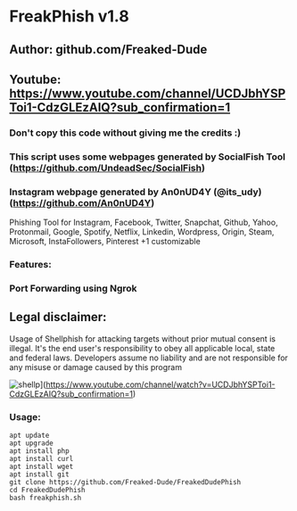 # FreakPhish v1.8
## Author: github.com/Freaked-Dude
## Youtube: https://www.youtube.com/channel/UCDJbhYSPToi1-CdzGLEzAIQ?sub_confirmation=1
### Don't copy this code without giving me the credits :) 
### This script uses some webpages generated by SocialFish Tool (https://github.com/UndeadSec/SocialFish)
### Instagram webpage generated by An0nUD4Y (@its_udy) (https://github.com/An0nUD4Y)

Phishing Tool for Instagram, Facebook, Twitter, Snapchat, Github, Yahoo, Protonmail, Google, Spotify, Netflix, Linkedin, Wordpress, Origin, Steam, Microsoft, InstaFollowers, Pinterest +1 customizable

### Features:
### Port Forwarding using Ngrok

## Legal disclaimer:

Usage of Shellphish for attacking targets without prior mutual consent is illegal. It's the end user's responsibility to obey all applicable local, state and federal laws. Developers assume no liability and are not responsible for any misuse or damage caused by this program 

![shellp](https://user-images.githubusercontent.com/34893261/43082609-d6273f58-8e6a-11e8-97f3-df56e03ad83d.png)](https://www.youtube.com/channel/watch?v=UCDJbhYSPToi1-CdzGLEzAIQ?sub_confirmation=1)


### Usage:
```
apt update
apt upgrade
apt install php
apt install curl
apt install wget
apt install git
git clone https://github.com/Freaked-Dude/FreakedDudePhish
cd FreakedDudePhish
bash freakphish.sh
```

